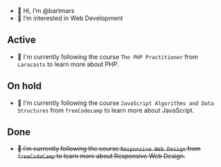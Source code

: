 - 👋 Hi, I’m @bartmars
- 👀 I’m interested in Web Development

## Active
- 🌱 I'm currently following the course `The PHP Practitioner` from `Laracasts` to learn more about PHP.

## On hold
- 🌱 I'm currently following the course `JavaScript Algorithms and Data Structures` from `freeCodecamp` to learn more about JavaScript.

## Done
- ~~🌱 I’m currently following the course `Responsive Web Design` from `freeCodeCamp` to learn more about Responsive Web Design.~~


<!---
bartmars/bartmars is a ✨ special ✨ repository because its `README.md` (this file) appears on your GitHub profile.
You can click the Preview link to take a look at your changes.
--->
